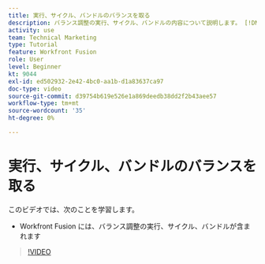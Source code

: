 ```yaml
---
title: 実行、サイクル、バンドルのバランスを取る
description: バランス調整の実行、サイクル、バンドルの内容について説明します。 [!DNL Adobe Workfront Fusion].
activity: use
team: Technical Marketing
type: Tutorial
feature: Workfront Fusion
role: User
level: Beginner
kt: 9044
exl-id: ed502932-2e42-4bc0-aa1b-d1a83637ca97
doc-type: video
source-git-commit: d39754b619e526e1a869deedb38dd2f2b43aee57
workflow-type: tm+mt
source-wordcount: '35'
ht-degree: 0%

---
```


# 実行、サイクル、バンドルのバランスを取る

このビデオでは、次のことを学習します。

* Workfront Fusion には、バランス調整の実行、サイクル、バンドルが含まれます

>[!VIDEO](https://video.tv.adobe.com/v/335285/?quality=12)
